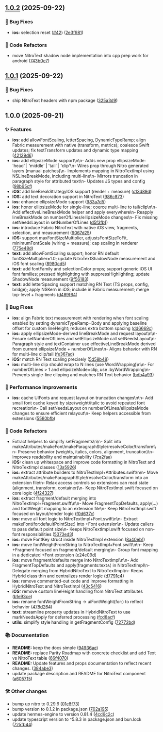 ## [1.0.2](https://github.com/patrickkabwe/react-native-nitro-text/compare/v1.0.1...v1.0.2) (2025-09-22)

### 🐛 Bug Fixes

* **ios:** selection reset ([#42](https://github.com/patrickkabwe/react-native-nitro-text/issues/42)) ([2e3f981](https://github.com/patrickkabwe/react-native-nitro-text/commit/2e3f9819d7ba9691d61934578401aa73f5b1cdbe))

### 🔄 Code Refactors

* move NitroText shadow node implementation into cpp prep work for android ([743b0e7](https://github.com/patrickkabwe/react-native-nitro-text/commit/743b0e722dae94849950a1161c0d4fb02c1c1c22))

## [1.0.1](https://github.com/patrickkabwe/react-native-nitro-text/compare/v1.0.0...v1.0.1) (2025-09-22)

### 🐛 Bug Fixes

* ship NitroText headers with npm package ([325a3d9](https://github.com/patrickkabwe/react-native-nitro-text/commit/325a3d917b25b56809a6bd5741af7849fb224345))

## 1.0.0 (2025-09-21)

### ✨ Features

* **ios:** add allowFontScaling, letterSpacing, DynamicTypeRamp; align Fabric measurement with native (transform, metrics); coalesce Swift updates; fix textTransform updates and dynamic type mapping ([42129d6](https://github.com/patrickkabwe/react-native-nitro-text/commit/42129d66307f9edb55069efa68afae4bde774db3))
* **ios:** add ellipsizeMode support\n\n- Adds new prop ellipsizeMode: 'head' | 'middle' | 'tail' | 'clip'\n- Wires prop through Nitro generated layers (manual patches)\n- Implements mapping in NitroTextImpl using NSLineBreakMode, including multi-line\n- Mirrors truncation in paragraph style for attributed text\n- Updates JS types and config ([98b65cf](https://github.com/patrickkabwe/react-native-nitro-text/commit/98b65cf3a0a61ec90e4afd6b787d8cd66735e0b6))
* **iOS:** add lineBreakStrategyIOS support (render + measure) ([c13d89d](https://github.com/patrickkabwe/react-native-nitro-text/commit/c13d89dbce85626f4cd65bff40a9bef3d6ea7e69))
* **IOS:** add text decoration support in NitroText ([986c873](https://github.com/patrickkabwe/react-native-nitro-text/commit/986c873e40dd21da9f2190c852ada1a111909463))
* **ios:** enhance ellipsizeMode support ([983a7d5](https://github.com/patrickkabwe/react-native-nitro-text/commit/983a7d5b2632f2e57bfdcd70310276e5d54dd9ae))
* **ios:** honor ellipsizeMode for single-line; coerce multi-line to tail/clip\n\n- Add effectiveLineBreakMode helper and apply everywhere\n- Reapply lineBreakMode on numberOfLines/ellipsizeMode changes\n- Fix missing setNeedsLayout in setNumberOfLines ([d5f3fb1](https://github.com/patrickkabwe/react-native-nitro-text/commit/d5f3fb136675ce556862c4aee1bbdbe79939763c))
* **ios:** introduce Fabric NitroText with native iOS view, fragments, selection, and measurement ([9067d25](https://github.com/patrickkabwe/react-native-nitro-text/commit/9067d250a81e4c4b834c687a03490daacb910607))
* **iOS:** support maxFontSizeMultiplier, adjustsFontSizeToFit, minimumFontScale (wiring + measure); cap scaling in renderer ([775e48d](https://github.com/patrickkabwe/react-native-nitro-text/commit/775e48d4938b6279a93d6b329f49edebdabe2c37))
* **text:** add allowFontScaling support; honor RN default fontSizeMultiplier=1.0; update NitroTextShadowNode measurement and iOS font scaling ([8980cd5](https://github.com/patrickkabwe/react-native-nitro-text/commit/8980cd58fc4a53e8a4091a98de4e8362f7aa8013))
* **text:** add fontFamily and selectionColor props; support generic iOS UI font families; pressed highlighting with suppressHighlighting; update ShadowNode measurement ([9f56183](https://github.com/patrickkabwe/react-native-nitro-text/commit/9f56183a0e9943046c3e5567ea4e093a3a69136c))
* **text:** add letterSpacing support matching RN Text (TS props, config, bridge); apply NSKern in iOS; include in Fabric measurement; merge top-level + fragments ([d489f64](https://github.com/patrickkabwe/react-native-nitro-text/commit/d489f64d425964d9e8851c01a9f9f6a13f6246aa))

### 🐛 Bug Fixes

* **ios:** align Fabric text measurement with rendering when font scaling enabled by setting dynamicTypeRamp=Body and applying baseline offset for custom lineHeight; reduces extra bottom spacing ([dd6669c](https://github.com/patrickkabwe/react-native-nitro-text/commit/dd6669c87eb6fdf0d2eccc54129bfd4f0d490957))
* **ios:** apply ellipsizeMode-derived lineBreakMode and request layout\n\n- Ensure setNumberOfLines and setEllipsizeMode call setNeedsLayout\n- Paragraph style and textContainer use effectiveLineBreakMode derived from current ellipsizeMode + numberOfLines\n- Aligns behavior with RN for multi-line clip/tail ([fe367ad](https://github.com/patrickkabwe/react-native-nitro-text/commit/fe367adcad43f556e569a0cddcad4d0271aa53c4))
* **iOS:** match RN Text scaling precisely ([5d58b48](https://github.com/patrickkabwe/react-native-nitro-text/commit/5d58b48097db086f2152ced8216f9e4f3d190831))
* **ios:** multi-line clip should wrap to N lines (use WordWrapping)\n\n- For numberOfLines > 1 and ellipsizeMode=clip, use .byWordWrapping\n- Prevents single-line clipping and matches RN Text behavior ([bdb4a93](https://github.com/patrickkabwe/react-native-nitro-text/commit/bdb4a93c5bacc80014be1816f58fa006eed945b6))

### 💨 Performance Improvements

* **ios:** cache UIFonts and request layout on truncation changes\n\n- Add small font cache keyed by size/weight/italic to avoid repeated font recreation\n- Call setNeedsLayout on numberOfLines/ellipsizeMode changes to ensure efficient relayout\n- Keep helpers accessible from extensions ([5580bfb](https://github.com/patrickkabwe/react-native-nitro-text/commit/5580bfb602f5d5da226abf2e663bd38ab5d1b39e))

### 🔄 Code Refactors

* Extract helpers to simplify setFragments\n\n- Split into makeAttributes/makeFont/makeParagraphStyle/resolveColor/transform\n- Preserve behavior (weights, italics, colors, alignment, truncation)\n- Improves readability and maintainability ([7ca2faa](https://github.com/patrickkabwe/react-native-nitro-text/commit/7ca2faa7e0a59e6557deff4ab97d7cd940f812fa))
* **iOS:** clean up whitespace and improve code formatting in NitroText and NitroTextImpl classes ([13a5926](https://github.com/patrickkabwe/react-native-nitro-text/commit/13a5926ef7d9025adeefa3937c1f4460f7ae7788))
* **ios:** extract attribute builders to NitroTextImpl+Attributes.swift\n\n- Move makeAttributes/makeParagraphStyle/resolveColor/transform into an extension file\n- Relax access controls so extensions can read state (alignment, transform, container)\n- Keep NitroTextImpl.swift focused on core logic ([4f24327](https://github.com/patrickkabwe/react-native-nitro-text/commit/4f24327e61a4beddffe5a5e37fa177473d0d32a3))
* **ios:** extract fragment/default merging into NitroTextImpl+Fragment.swift\n\n- Move FragmentTopDefaults, apply(...) and fontWeight mapping to an extension file\n- Keep NitroTextImpl.swift focused on layout/render logic ([f0d637c](https://github.com/patrickkabwe/react-native-nitro-text/commit/f0d637c3361fdfaeb2e7437a2da0f4fe2b86db86))
* **ios:** move all font logic to NitroTextImpl+Font.swift\n\n- Extract makeFont(for:defaultPointSize:) into +Font extension\n- Update callers to pass default point size\n- Keeps NitroTextImpl.swift focused on non-font responsibilities ([5373ed3](https://github.com/patrickkabwe/react-native-nitro-text/commit/5373ed3a8c5b6d70c5b034409065317cb9a94a61))
* **ios:** move FontKey struct inside NitroTextImpl extension ([8a40eb1](https://github.com/patrickkabwe/react-native-nitro-text/commit/8a40eb1546a04a03fc0b275ce99cf50d92993619))
* **ios:** move fontWeightFromString to NitroTextImpl+Font.swift\n\n- Keep +Fragment focused on fragment/default merging\n- Group font mapping in a dedicated +Font extension ([e24e09d](https://github.com/patrickkabwe/react-native-nitro-text/commit/e24e09d2248e208c88ddde8f3d57f28037bb5465))
* **ios:** move fragment/defaults merge into NitroTextImpl\n\n- Add FragmentTopDefaults and apply(fragments:text:top:) in NitroTextImpl\n- Delegate merging from HybridNitroText to NitroTextImpl\n- Keeps Hybrid class thin and centralizes render logic ([d7791c4](https://github.com/patrickkabwe/react-native-nitro-text/commit/d7791c4206931e9dc56a60db53ad99fc052bc2cf))
* **ios:** remove commented-out code and improve formatting in HybridNitroText and NitroTextImpl ([43c5416](https://github.com/patrickkabwe/react-native-nitro-text/commit/43c54165559ac282c3c378c23e502771b2816160))
* **iOS:** remove custom lineHeight handling from NitroText attributes ([b1e93ce](https://github.com/patrickkabwe/react-native-nitro-text/commit/b1e93ce8107a358d7ee40294ef9b140fdd03ecd7))
* **ios:** rename fontWeightFromString -> uiFontWeight(for:) to reflect behavior ([478d264](https://github.com/patrickkabwe/react-native-nitro-text/commit/478d264f291baf9b500e2ab5043ee7119b4432aa))
* **text:** streamline property updates in HybridNitroText to use markNeedsApply for deferred processing ([fcd8acf](https://github.com/patrickkabwe/react-native-nitro-text/commit/fcd8acf3887e26918a438464fd4cccfe9d58210a))
* **utils:** simplify style handling in getFragmentConfig ([72772bd](https://github.com/patrickkabwe/react-native-nitro-text/commit/72772bd73c7b0420aab8869b21c493c1e045db71))

### 📚 Documentation

* **README:** keep the docs simple ([94936ae](https://github.com/patrickkabwe/react-native-nitro-text/commit/94936ae334ff654d53073805b9d18363a0af7e66))
* **README:** replace Parity Roadmap with concrete checklist and add Text vs NitroText table ([66f4070](https://github.com/patrickkabwe/react-native-nitro-text/commit/66f4070dd75eb76e6be4a5d72c5f19fb22c0ad57))
* **README:** Update features and props documentation to reflect recent changes. ([384abe3](https://github.com/patrickkabwe/react-native-nitro-text/commit/384abe34d12b4e393056c5ac7d29d3dbb2289025))
* update package description and README for NitroText component ([a605715](https://github.com/patrickkabwe/react-native-nitro-text/commit/a605715b3d8df809ae20ff3ab4768c18e843ca3d))

### 🛠️ Other changes

* bump up nitro to 0.29.6 ([01e8f73](https://github.com/patrickkabwe/react-native-nitro-text/commit/01e8f73a9b5dbcd913da1a2bd95622cb80ac7ae0))
* bump version to 0.1.2 in package.json ([702a195](https://github.com/patrickkabwe/react-native-nitro-text/commit/702a1956bb814aa1b8c6b68cf77262e6429fff0e))
* update hermes-engine to version 0.81.4 ([4cd6c2c](https://github.com/patrickkabwe/react-native-nitro-text/commit/4cd6c2c14ba4e775babe859ebdc840be67e1c1c4))
* update typescript version to ^5.8.3 in package.json and bun.lock ([725fb44](https://github.com/patrickkabwe/react-native-nitro-text/commit/725fb44e369863c7906ec5a01a3fec84ee8903e6))
